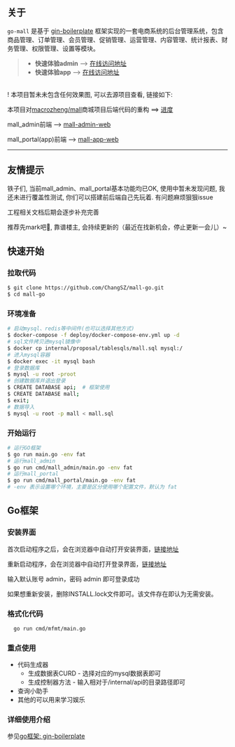 ## 关于

`go-mall` 是基于 [gin-boilerplate](https://github.com/ChangSZ/gin-boilerplate) 框架实现的一套电商系统的后台管理系统，包含商品管理、订单管理、会员管理、促销管理、运营管理、内容管理、统计报表、财务管理、权限管理、设置等模块。


> - **快速体验admin** --> [在线访问地址](http://mall.water-melon.top/admin) 
> - **快速体验app**   --> [在线访问地址](http://mall.water-melon.top/app)

</br>
! 本项目暂未未包含任何效果图, 可以去源项目查看, 链接如下:

本项目对[macrozheng/mall](https://github.com/macrozheng/mall)商城项目后端代码的重构 ==> [进度](./note.md)

mall_admin前端 --> [mall-admin-web](https://github.com/ChangSZ/mall-admin-web) 

mall_portal(app)前端 --> [mall-app-web](https://github.com/ChangSZ/mall-app-web)
<hr/>

## 友情提示
铁子们, 当前mall_admin、mall_portal基本功能均已OK, 使用中暂未发现问题, 我还未进行覆盖性测试, 你们可以搭建前后端自己先玩着. 有问题麻烦狠狠issue

工程相关文档后期会逐步补充完善

推荐先mark吧🤩, 靠谱楼主, 会持续更新的（最近在找新机会，停止更新一会儿）~

## 快速开始
### 拉取代码
```bash
$ git clone https://github.com/ChangSZ/mall-go.git
$ cd mall-go
```

### 环境准备
```bash
# 启动mysql、redis等中间件(也可以选择其他方式)
$ docker-compose -f deploy/docker-compose-env.yml up -d
# sql文件拷贝进mysql镜像中
$ docker cp internal/proposal/tablesqls/mall.sql mysql:/
# 进入mysql容器
$ docker exec -it mysql bash
# 登录数据库
$ mysql -u root -proot
# 创建数据库并退出登录
$ CREATE DATABASE api;  # 框架使用
$ CREATE DATABASE mall; 
$ exit;
# 数据导入
$ mysql -u root -p mall < mall.sql
```

### 开始运行
```bash
# 运行GO框架
$ go run main.go -env fat  
# 运行mall_admin
$ go run cmd/mall_admin/main.go -env fat
# 运行mall_portal
$ go run cmd/mall_portal/main.go -env fat
# -env 表示设置哪个环境，主要是区分使用哪个配置文件，默认为 fat
```

## Go框架
### 安装界面
首次启动程序之后，会在浏览器中自动打开安装界面，[链接地址](http://127.0.0.1:8080/render/install)

重新启动程序，会在浏览器中自动打开登录界面，[链接地址](http://127.0.0.1:8080)

输入默认账号 admin，密码 admin 即可登录成功

如果想重新安装，删除INSTALL.lock文件即可。该文件存在即认为无需安装。

### 格式化代码
```bash
  go run cmd/mfmt/main.go
```

### 重点使用
- 代码生成器
  - 生成数据表CURD - 选择对应的mysql数据表即可
  - 生成控制器方法 - 输入相对于/internal/api的目录路径即可
- 查询小助手
- 其他的可以用来学习娱乐

### 详细使用介绍
参见[go框架: gin-boilerplate](https://water-melon.top/detail/10)
